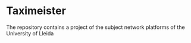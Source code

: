 # Taximeister
The repository contains a project of the subject network platforms of the University of Lleida
